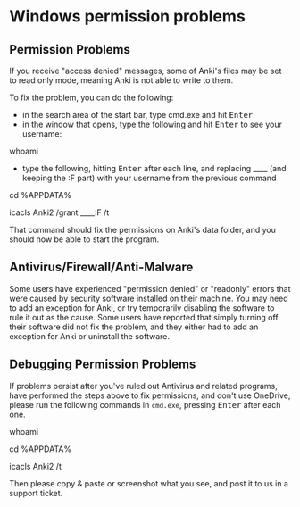 # Windows permission problems

<!-- toc -->

## Permission Problems

If you receive "access denied" messages, some of Anki's files may be set to read only mode, meaning Anki is not able to write to them.

To fix the problem, you can do the following:

- in the search area of the start bar, type cmd.exe and hit <kbd>Enter</kbd>
- in the window that opens, type the following and hit <kbd>Enter</kbd> to see your username:

whoami

- type the following, hitting <kbd>Enter</kbd> after each line, and replacing ____ (and keeping the :F part) with your username from the previous command

cd %APPDATA%

icacls Anki2 /grant ____:F /t

That command should fix the permissions on Anki's data folder, and you should now be able to start the program.

## Antivirus/Firewall/Anti-Malware

Some users have experienced "permission denied" or "readonly" errors that were caused by security software installed on their machine. You may need to add an exception for Anki, or try temporarily disabling the software to rule it out as the cause. Some users have reported that simply turning off their software did not fix the problem, and they either had to add an exception for Anki or uninstall the software.

## Debugging Permission Problems

If problems persist after you've ruled out Antivirus and related programs, have performed the steps above to fix permissions, and don't use OneDrive, please run the following commands in `cmd.exe`, pressing <kbd>Enter</kbd> after each one.

whoami

cd %APPDATA%

icacls Anki2 /t

Then please copy & paste or screenshot what you see, and post it to us in a support ticket.
